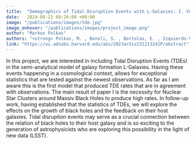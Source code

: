 ```yaml
---
title:  "Demographics of Tidal Disruption Events with L-Galaxies: I. Volumetric TDE rates and the abundance of Nuclear Star Clusters"
date:   2024-08-21 09:26:00 +00:00
image: "/publications/images/tde.jpg"
image_onhover: "/publications/images/project_image.png"
author: "Markos Polkas"
authors: "<strong> Polkas, M. , Bonoli, S. , Bortolas, E. , Izquierdo-Villalba, D. , Sesana, A. , Broggi, L. , Hoyer, N. , Spinoso, D.</strong>"
link: "https://ui.adsabs.harvard.edu/abs/2023arXiv231213242P/abstract"
---
```

In this project, we are interested in including Tidal Disruption Events (TDEs) in the semi-analytical model of galaxy formation L-Galaxies. Having these events happening in a cosmological context, allows for exceptional statistics that are tested against the newest observations. As far as I am aware this is the first model that produced TDE rates that are in agreement with observations. The main result of paper I is the necessity for Nuclear Star Clusters around Massiv Black Holes to produce high rates. In follow-up work, having established that the statistics of TDEs, we will explore the effects on the growth of black holes and the feedback on their host galaxies. Tidal disruption events may serve as a crucial connection between the relation of black holes to their host galaxy and is so exciting to the generation of astrophysicists who are exploring this possibility in the light of new data (LSST). 
